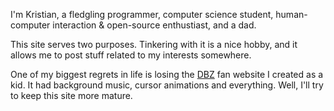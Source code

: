 I'm Kristian, a fledgling programmer, computer science student, human-computer interaction & open-source enthustiast, and a dad.

This site serves two purposes. Tinkering with it is a nice hobby, and it allows me to post stuff related to my interests somewhere.

One of my biggest regrets in life is losing the [DBZ](<https://en.wikipedia.org/wiki/Dragon_Ball_(manga)>) fan website I created as a kid. It had background music, cursor animations and everything. Well, I'll try to keep this site more mature.
